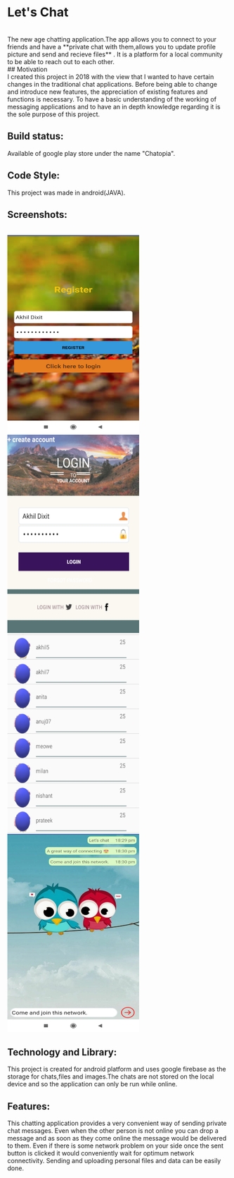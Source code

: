 # Let's Chat
<br>
The new age chatting application.The app allows you to connect to your friends and have a  **private chat with them,allows you to update 
profile picture and send and recieve files** . It is a platform for a local community to be able to reach out to each other.
<br>
## Motivation
<br>
I created this project in 2018 with the view that I wanted to have certain changes in the traditional chat applications. Before being able
to change and introduce new features, the appreciation of existing features and functions is necessary. To have a basic understanding 
of the working of messaging applications and to have an in depth knowledge regarding it is the sole purpose of this project.

## Build status:
Available of google play store under the name "Chatopia".

## Code Style:
This project was made in android(JAVA).

## Screenshots:
<br>

<img src="https://github.com/AkhilDixit1998/ChatApplication/blob/master/chat%20app%20ss/register.png" width="300" height="450">
<span width="50px"></span>
<img src="https://github.com/AkhilDixit1998/ChatApplication/blob/master/chat%20app%20ss/login.png" width="300" height="450">
<br>
<img src="https://github.com/AkhilDixit1998/ChatApplication/blob/master/chat%20app%20ss/chats.png" width="300" height="450">
<br>
<img src="https://github.com/AkhilDixit1998/ChatApplication/blob/master/chat%20app%20ss/personal%20chat.png" width="300" height="450">


## Technology and Library:
This project is created for android platform and uses google firebase as the storage for chats,files and images.The chats are not stored
on the local device and so the application can only be run while online.

## Features:
This chatting application provides a very convenient way of sending private chat messages. Even when the other person is not online 
you can drop a message and as soon as they come online the message would be delivered to them. Even if there is some network problem 
on your side once the sent button is clicked it would conveniently wait for optimum network connectivity. Sending and uploading personal
files and data can be easily done.



